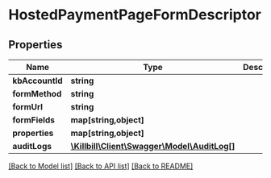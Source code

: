 # HostedPaymentPageFormDescriptor

## Properties
Name | Type | Description | Notes
------------ | ------------- | ------------- | -------------
**kbAccountId** | **string** |  | [optional] 
**formMethod** | **string** |  | [optional] 
**formUrl** | **string** |  | [optional] 
**formFields** | **map[string,object]** |  | [optional] 
**properties** | **map[string,object]** |  | [optional] 
**auditLogs** | [**\Killbill\Client\Swagger\Model\AuditLog[]**](AuditLog.md) |  | [optional] 

[[Back to Model list]](../../README.md#documentation-for-models) [[Back to API list]](../../README.md#documentation-for-api-endpoints) [[Back to README]](../../README.md)

